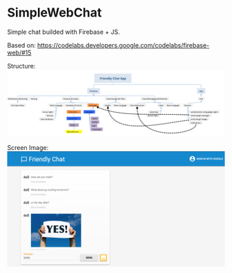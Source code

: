 # SimpleWebChat
Simple chat builded with Firebase + JS.

Based on: https://codelabs.developers.google.com/codelabs/firebase-web/#15

Structure:
![alt text](https://github.com/fduque/SimpleWebChat/blob/master/MindMapWebChat.png)

Screen Image:
![alt text](https://github.com/fduque/SimpleWebChat/blob/master/ScreenImage.png)
